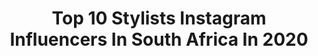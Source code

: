 ---
title: Top 10 Stylists Instagram Influencers In South Africa In 2020
description: >-
  Find top stylists Instagram influencers in South Africa in 2020. Most popular hashtags: #bmashilodesigns #lifestyleofanafricanstylist #fashionblogger #setdesign.
platform: Instagram
profiles:
  - username: "zeenatkh_"
    fullname: >-
      Z e e n a t   K h a n
    location: "South Africa"
    followers: 7972
    engagement: 1103
    commentsToLikes: 0.254048
    avatar: "https://scontent-lhr8-1.cdninstagram.com/v/t51.2885-19/s320x320/90091723_810370912772668_4200899197160914944_n.jpg?_nc_ht=scontent-lhr8-1.cdninstagram.com&_nc_ohc=RV-O_KRJ_4EAX_0Vczi&oh=e618e9ddd34833dcdb6b0eca1efe2516&oe=5EBA7A1F"
    verified: false
    hashtags: "#giveaway, #claires, #myclairespiercing, #blackandwhitechallenge"
  - username: "fiskanistyle"
    fullname: >-
      Fiskani
    location: "South Africa"
    followers: 5498
    engagement: 855
    commentsToLikes: 0.192339
    avatar: "https://scontent-ams4-1.cdninstagram.com/v/t51.2885-19/11208102_1593158267605157_718670454_a.jpg?_nc_ht=scontent-ams4-1.cdninstagram.com&_nc_ohc=FM17XcUPnHEAX-4962O&oh=7695e6e531abda9114f29b7464e67e11&oe=5EBA736D"
    verified: false
    hashtags: "#nike, #youtubemusic"
  - username: "phuphogumedek"
    fullname: >-
      Phupho Gumede Kardashian
    location: "South Africa"
    followers: 35627
    engagement: 151
    commentsToLikes: 0.036512
    avatar: "https://scontent-lht6-1.cdninstagram.com/v/t51.2885-19/s320x320/82703279_838784893239922_9064699430791282688_n.jpg?_nc_ht=scontent-lht6-1.cdninstagram.com&_nc_ohc=V6pNybqjTUAAX-V_jyw&oh=40eccaa6b3b81abe5b806847e25bbc83&oe=5EBA3C6C"
    verified: false
    hashtags: "#styledbyfleekzus, #siblingsbychance, #friendsbychoice, #zigkinetica"
  - username: "bmashilodesigns"
    fullname: >-
      BMashiloDesigns
    location: "South Africa"
    followers: 24553
    engagement: 297
    commentsToLikes: 0.037446
    avatar: "https://scontent-ams4-1.cdninstagram.com/v/t51.2885-19/s320x320/84455852_925499707866109_4711025184599965696_n.jpg?_nc_ht=scontent-ams4-1.cdninstagram.com&_nc_ohc=P3mZCvOn5I8AX_1QMsZ&oh=233afa97108c2348bcb863228bb4adfa&oe=5EBB9F9B"
    verified: false
    hashtags: "#seshweshwe, #bmaahilo, #stayhome, #style"
  - username: "theafrospot"
    fullname: >-
      theafrospot
    location: "South Africa"
    followers: 5445
    engagement: 600
    commentsToLikes: 0.051720
    avatar: "https://scontent-amt2-1.cdninstagram.com/v/t51.2885-19/s320x320/82440462_234774440863795_2906656067171647488_n.jpg?_nc_ht=scontent-amt2-1.cdninstagram.com&_nc_ohc=PmoKGFyboGUAX8lDRwY&oh=977150826f6850c600ded72f060d57aa&oe=5EBC66BF"
    verified: false
    hashtags: "#nikeshoes, #becreative, #styleblogger, #morethanfashion"
  - username: "_controllaa"
    fullname: >-
      Abram ‘Thato’ Mabuela
    location: "South Africa"
    followers: 121557
    engagement: 424
    commentsToLikes: 0.007694
    avatar: "https://scontent-ams4-1.cdninstagram.com/v/t51.2885-19/s320x320/90320846_1721934477949530_7815653384119123968_n.jpg?_nc_ht=scontent-ams4-1.cdninstagram.com&_nc_ohc=IKpUqBdiM_wAX-BGPHs&oh=201988c644c9a8854c6e62fec3a90fce&oe=5EBD718A"
    verified: false
    hashtags: ""
  - username: "drizzleanddip"
    fullname: >-
      Sam Linsell
    location: "South Africa"
    followers: 34043
    engagement: 312
    commentsToLikes: 0.201106
    avatar: "https://scontent-lhr8-1.cdninstagram.com/v/t51.2885-19/11296685_448921621899428_1636472039_a.jpg?_nc_ht=scontent-lhr8-1.cdninstagram.com&_nc_ohc=QBGKbDJ941sAX_bTv33&oh=596b5010d498e10780091bcf0a9e1283&oe=5EBBFBE8"
    verified: false
    hashtags: "#vegetarianrecipe, #italy, #vegandinner, #thefeedfeed"
  - username: "kevoabbra2"
    fullname: >-
      KEVO ABBRA™ 🇰🇪
    location: "South Africa"
    followers: 9115
    engagement: 481
    commentsToLikes: 0.030967
    avatar: "https://scontent-lhr8-1.cdninstagram.com/v/t51.2885-19/s320x320/16790027_746928088800443_8035864384678920192_a.jpg?_nc_ht=scontent-lhr8-1.cdninstagram.com&_nc_ohc=qfJpb14yVx4AX-qs8HP&oh=52b56f7511b6dce72200c59d5cc2d2c9&oe=5EBC660D"
    verified: false
    hashtags: "#fashionstyling, #africanart, #legendary, #pink"
  - username: "macc_gee"
    fullname: >-
      MACC GEE .
    location: "South Africa"
    followers: 170623
    engagement: 320
    commentsToLikes: 0.018188
    avatar: "https://scontent-ams4-1.cdninstagram.com/v/t51.2885-19/s320x320/87400044_629855714249502_2069912582969360384_n.jpg?_nc_ht=scontent-ams4-1.cdninstagram.com&_nc_ohc=i6HiBq-ajC8AX_Ym2Sj&oh=d5e95c178228abd820d9c079ab93418f&oe=5EBA75E8"
    verified: false
    hashtags: "#stayhome, #lockdownparty, #phandapreneur, #hitalick"
  - username: "charlie_dior"
    fullname: >-
      CHARLIE DIOR
    location: "South Africa"
    followers: 12540
    engagement: 472
    commentsToLikes: 0.074161
    avatar: "https://scontent-ams4-1.cdninstagram.com/v/t51.2885-19/s320x320/82739937_175702097144613_6474921747161284608_n.jpg?_nc_ht=scontent-ams4-1.cdninstagram.com&_nc_ohc=C-N6FnOoFGUAX-NHBs-&oh=438b0bda0ee26accf6040ad965b94e3d&oe=5EB353CA"
    verified: false
    hashtags: "#ghana, #birthday, #chochomucho, #tictac"
---